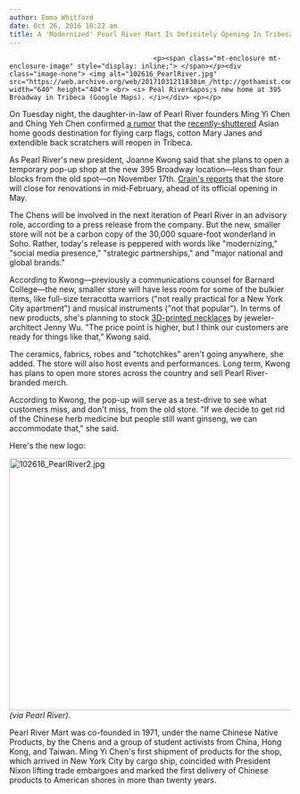 ```yaml
---
author: Emma Whitford
date: Oct 26, 2016 10:22 am
title: A 'Modernized' Pearl River Mart Is Definitely Opening In Tribeca 
---
```


	
										<p><span class="mt-enclosure mt-enclosure-image" style="display: inline;"> </span></p><div class="image-none"> <img alt="102616_PearlRiver.jpg" src="https://web.archive.org/web/20171031211830im_/http://gothamist.com/attachments/nyc_ewhitford/102616_PearlRiver.jpg" width="640" height="404"> <br> <i> Peal River&apos;s new home at 395 Broadway in Tribeca (Google Maps). </i></div> <p></p>

<p>On Tuesday night, the daughter-in-law of Pearl River founders Ming Yi Chen and Ching Yeh Chen confirmed <a href="https://web.archive.org/web/20171031211830/http://gothamist.com/2016/10/25/pearl_river_mart_tribeca.php">a rumor</a> that the <a href="https://web.archive.org/web/20171031211830/http://gothamist.com/2015/04/07/rip_pearl_river_mart.php#photo-4">recently-shuttered</a> Asian home goods destination for flying carp flags, cotton Mary Janes and extendible back scratchers will reopen in Tribeca. </p>

<p>As Pearl River&apos;s new president, Joanne Kwong said that she plans to open a temporary pop-up shop at the new 395 Broadway location&#x2014;less than four blocks from the old spot&#x2014;on November 17th. <a href="https://web.archive.org/web/20171031211830/http://www.crainsnewyork.com/article/20161025/RETAIL_APPAREL/161029903">Crain&apos;s reports</a> that the store will close for renovations in mid-February, ahead of its official opening in May.  </p>

<p>The Chens will be involved in the next iteration of Pearl River in an advisory role, according to a press release from the company. But the new, smaller store will not be a carbon copy of the 30,000 square-foot wonderland in Soho. Rather, today&apos;s release is peppered with words like &quot;modernizing,&quot; &quot;social media presence,&quot; &quot;strategic partnerships,&quot; and &quot;major national and global brands.&quot; </p>

<p>According to Kwong&#x2014;previously a communications counsel for Barnard College&#x2014;the new, smaller store will have less room for some of the bulkier items, like full-size terracotta warriors (&quot;not really practical for a New York City apartment&quot;) and musical instruments (&quot;not that popular&quot;). In terms of new products, she&apos;s planning to stock <a href="https://web.archive.org/web/20171031211830/http://www.jennywulace.com/shop/?category=Necklaces">3D-printed necklaces</a> by jeweler-architect Jenny Wu. &quot;The price point is higher, but I think our customers are ready for things like that,&quot; Kwong said. </p>

<p>The ceramics, fabrics, robes and &quot;tchotchkes&quot; aren&apos;t going anywhere, she added. The store will also host events and performances. Long term, Kwong has plans to open more stores across the country and sell Pearl River-branded merch. </p>

<p>According to Kwong, the pop-up will serve as a test-drive to see what customers miss, and don&apos;t miss, from the old store. &quot;If we decide to get rid of the Chinese herb medicine but people still want ginseng, we can accommodate that,&quot; she said. </p>

<p>Here&apos;s the new logo: </p>

<p><span class="mt-enclosure mt-enclosure-image" style="display: inline;"> </span></p><div class="image-none"> <img alt="102616_PearlRiver2.jpg" src="https://web.archive.org/web/20171031211830im_/http://gothamist.com/attachments/nyc_ewhitford/102616_PearlRiver2.jpg" width="640" height="452"> <br> <i> (via Pearl River). </i></div> <p></p>

<p>Pearl River Mart was co-founded in 1971, under the name Chinese Native Products, by the Chens and a group of student activists from China, Hong Kong, and Taiwan. Ming Yi Chen&apos;s first shipment of products for the shop, which arrived in New York City by cargo ship, coincided with President Nixon lifting trade embargoes and marked the first delivery of Chinese products to American shores in more than twenty years. </p>					
										
									
				